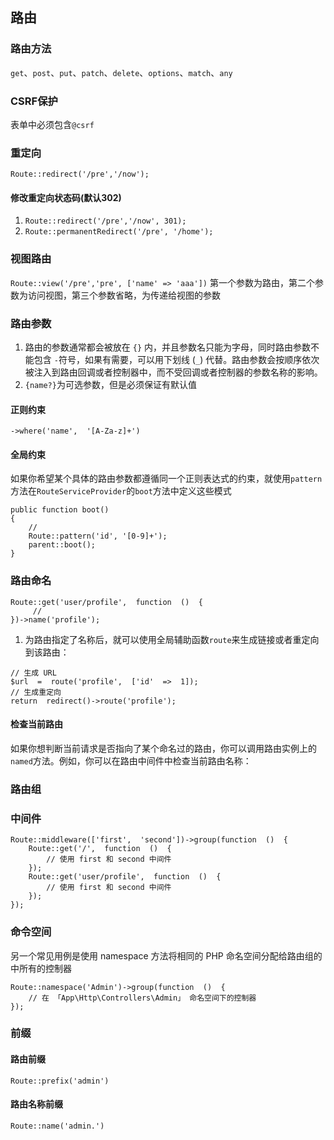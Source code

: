 ## 路由
### 路由方法
`get`、`post`、`put`、`patch`、`delete`、`options`、`match`、`any`
### CSRF保护
表单中必须包含`@csrf`
### 重定向
`Route::redirect('/pre','/now');`
#### 修改重定向状态码(默认302)
1. `Route::redirect('/pre','/now', 301);`
2. `Route::permanentRedirect('/pre', '/home');`
### 视图路由
`Route::view('/pre','pre', ['name' => 'aaa'])`
第一个参数为路由，第二个参数为访问视图，第三个参数省略，为传递给视图的参数
### 路由参数
1. 路由的参数通常都会被放在 `{}` 内，并且参数名只能为字母，同时路由参数不能包含 `-`符号，如果有需要，可以用下划线 (`_`) 代替。路由参数会按顺序依次被注入到路由回调或者控制器中，而不受回调或者控制器的参数名称的影响。
2. `{name?}`为可选参数，但是必须保证有默认值
#### 正则约束
`->where('name',  '[A-Za-z]+')`
#### 全局约束
如果你希望某个具体的路由参数都遵循同一个正则表达式的约束，就使用`pattern`方法在`RouteServiceProvider`的`boot`方法中定义这些模式
```
public function boot()
{
    //
    Route::pattern('id', '[0-9]+');
    parent::boot();
}
```
### 路由命名
```
Route::get('user/profile',  function  ()  { 
     //
})->name('profile');
```
1. 为路由指定了名称后，就可以使用全局辅助函数`route`来生成链接或者重定向到该路由：
```
// 生成 URL
$url  =  route('profile',  ['id'  =>  1]);  
// 生成重定向 
return  redirect()->route('profile');
```
#### 检查当前路由
如果你想判断当前请求是否指向了某个命名过的路由，你可以调用路由实例上的`named`方法。例如，你可以在路由中间件中检查当前路由名称：
### 路由组
### 中间件
```
Route::middleware(['first',  'second'])->group(function  ()  {
    Route::get('/',  function  ()  {  
        // 使用 first 和 second 中间件  
    });  
    Route::get('user/profile',  function  ()  {  
        // 使用 first 和 second 中间件 
    });
});
```
### 命令空间
另一个常见用例是使用 namespace 方法将相同的 PHP 命名空间分配给路由组的中所有的控制器
```
Route::namespace('Admin')->group(function  ()  {  
    // 在 「App\Http\Controllers\Admin」 命名空间下的控制器  
});
```
### 前缀
#### 路由前缀
`Route::prefix('admin')`
#### 路由名称前缀
`Route::name('admin.')`
